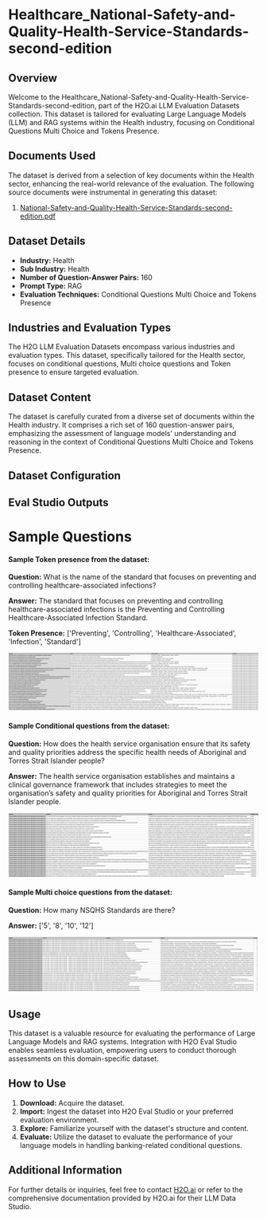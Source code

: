 # Healthcare_National-Safety-and-Quality-Health-Service-Standards-second-edition

## Overview
Welcome to the Healthcare_National-Safety-and-Quality-Health-Service-Standards-second-edition, part of the H2O.ai LLM Evaluation Datasets collection. This dataset is tailored for evaluating Large Language Models (LLM) and RAG systems within the Health industry, focusing on Conditional Questions Multi Choice and Tokens Presence.

## Documents Used
The dataset is derived from a selection of key documents within the Health sector, enhancing the real-world relevance of the evaluation. The following source documents were instrumental in generating this dataset:
1. [National-Safety-and-Quality-Health-Service-Standards-second-edition.pdf](https://github.com/h2oai/h2o-evals/blob/main/Healthcare_National-Safety-and-Quality-Health-Service-Standards-second-edition/used_documents/National-Safety-and-Quality-Health-Service-Standards-second-edition.pdf)

## Dataset Details
- **Industry:** Health
- **Sub Industry:** Health
- **Number of Question-Answer Pairs:** 160
- **Prompt Type:** RAG
- **Evaluation Techniques:** Conditional Questions Multi Choice and Tokens Presence

## Industries and Evaluation Types
The H2O LLM Evaluation Datasets encompass various industries and evaluation types. This dataset, specifically tailored for the Health sector, focuses on conditional questions, Multi choice questions and Token presence to ensure targeted evaluation.

## Dataset Content
The dataset is carefully curated from a diverse set of documents within the Health industry. It comprises a rich set of 160 question-answer pairs, emphasizing the assessment of language models' understanding and reasoning in the context of Conditional Questions Multi Choice and Tokens Presence.

## Dataset Configuration

## Eval Studio Outputs

# Sample Questions

#### Sample Token presence from the dataset:

**Question:** What is the name of the standard that focuses on preventing and controlling healthcare-associated infections?

**Answer:** The standard that focuses on preventing and controlling healthcare-associated infections is the Preventing and Controlling Healthcare-Associated Infection Standard.

**Token Presence:** ['Preventing', 'Controlling', 'Healthcare-Associated', 'Infection', 'Standard']

![token_presence_image](https://github.com/h2oai/h2o-evals/blob/main/Healthcare_National-Safety-and-Quality-Health-Service-Standards-second-edition/screenshots/tokens_present.png)

#### Sample Conditional questions from the dataset:

**Question:** How does the health service organisation ensure that its safety and quality priorities address the specific health needs of Aboriginal and Torres Strait Islander people?

**Answer:** The health service organisation establishes and maintains a clinical governance framework that includes strategies to meet the organisation’s safety and quality priorities for Aboriginal and Torres Strait Islander people.

![conditional_question_image](https://github.com/h2oai/h2o-evals/blob/main/Healthcare_National-Safety-and-Quality-Health-Service-Standards-second-edition/screenshots/question_type.png)

#### Sample Multi choice questions from the dataset:

**Question:** How many NSQHS Standards are there?

**Answer:** ['5', '8', '10', '12']

![multi_choice_question_image](https://github.com/h2oai/h2o-evals/blob/main/Healthcare_National-Safety-and-Quality-Health-Service-Standards-second-edition/screenshots/multi_choice.png)

## Usage

This dataset is a valuable resource for evaluating the performance of Large Language Models and RAG systems. Integration with H2O Eval Studio enables seamless evaluation, empowering users to conduct thorough assessments on this domain-specific dataset.

## How to Use

1. **Download:** Acquire the dataset.
2. **Import:** Ingest the dataset into H2O Eval Studio or your preferred evaluation environment.
3. **Explore:** Familiarize yourself with the dataset's structure and content.
4. **Evaluate:** Utilize the dataset to evaluate the performance of your language models in handling banking-related conditional questions.

## Additional Information

For further details or inquiries, feel free to contact [H2O.ai](https://www.h2o.ai/) or refer to the comprehensive documentation provided by H2O.ai for their LLM Data Studio.

